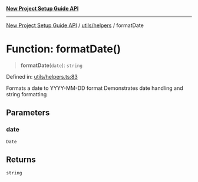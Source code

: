 [**New Project Setup Guide API**](../../../README.md)

---

[New Project Setup Guide API](../../../modules.md) / [utils/helpers](../README.md) / formatDate

# Function: formatDate()

> **formatDate**(`date`): `string`

Defined in: [utils/helpers.ts:83](https://github.com/AutomateAndThrive/new-project-setup-guide/blob/main/src/utils/helpers.ts#L83)

Formats a date to YYYY-MM-DD format
Demonstrates date handling and string formatting

## Parameters

### date

`Date`

## Returns

`string`
